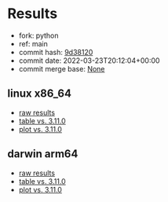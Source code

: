 # Results

- fork: python
- ref: main
- commit hash: [9d38120](https://github.com/python/cpython/commit/9d38120)
- commit date: 2022-03-23T20:12:04+00:00
- commit merge base: [None](https://github.com/python/cpython/commit/None)

## linux x86_64

- [raw results](bm-20220323-linux-x86_64-python-main-3.10.4-9d38120.json)
- [table vs. 3.11.0](bm-20220323-linux-x86_64-python-main-3.10.4-9d38120-vs-3.11.0.md)
- [plot vs. 3.11.0](bm-20220323-linux-x86_64-python-main-3.10.4-9d38120-vs-3.11.0.png)

## darwin arm64

- [raw results](bm-20220323-darwin-arm64-python-v3.10.4-3.10.4-9d38120.json)
- [table vs. 3.11.0](bm-20220323-darwin-arm64-python-v3.10.4-3.10.4-9d38120-vs-3.11.0.md)
- [plot vs. 3.11.0](bm-20220323-darwin-arm64-python-v3.10.4-3.10.4-9d38120-vs-3.11.0.png)

